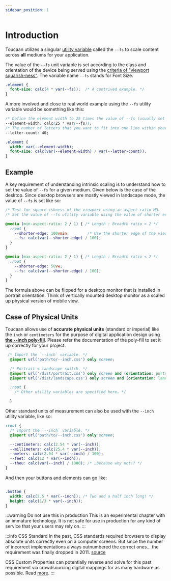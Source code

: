 ```yaml
---
sidebar_position: 1
---
```


# Introduction

Toucaan utilizes a singular [utility variable](./variables.md) called the `--fs` to scale content across **all** mediums for your application. 

The value of the `--fs` unit variable is set according to the class and orientation of the device being served using the [criteria of "viewport squarish-ness"](https://bubblin.io/blog/magical-powers-of-css-vmin-unit#how-to-use-vmin-on-our-css-then). 
The variable name `--fs` stands for Font Size.

```css
.element {
  font-size: calc(4 * var(--fs));  /* A contrived example. */
}
```

A more involved and close to real world example using the `--fs` utility variable would be something like this: 

```css
/* Define the element width to 25 times the value of --fs (usually set to 1vmin). */
--element-width: calc(25 * var(--fs));
/* The number of letters that you want to fit into one line within your `div.element`. */
--letter-count: 40;                       

.element {
  width: var(--element-width);
  font-size: calc(var(--element-width) / var(--letter-count));
}
```

<!-- :::warning Pending documentation
More documentation w.r.t typesetting, typography, and scaling components to come here later. 
::: -->


## Example

A key requirement of understanding intrinsic scaling is to understand how to set the value of `--fs` for a given medium. 
Given below is the case of the desktop. Since desktop browsers are mostly viewed in landscape mode, the value of `--fs` is set like so:

```css title="Setting the --fs variable on a desktop browser"
/* Test for square-ishness of the viewport using an aspect-ratio MQ.        */
/* Set the value of --fs utility variable using the value of shorter edge.  */

@media (min-aspect-ratio: 2 / 1) { /* Length : Breadth ratio > 2 */
  :root {
    --shorter-edge: 100vmin;        /* Use the shorter edge of the viewport for better control of Δ upon resizing. */
    --fs: calc(var(--shorter-edge) / 100);
  }
}

@media (max-aspect-ratio: 2 / 1) { /* Length : Breadth ratio < 2 */
  :root {
    --shorter-edge: 50vw;
    --fs: calc(var(--shorter-edge) / 100);
  }
}
```

The formula above can be flipped for a desktop monitor that is installed in portrait orientation. Think of vertically mounted desktop monitor as a scaled up physical version of mobile view.

## Case of Physical Units

Toucaan allows use of **accurate physical units** (standard or imperial) like the `inch` or `centimeters` for the purpose of digital application design using [**the --inch poly-fill**](https://github.com/Toucaan/--inch). 
Please refer the documentation of the poly-fill to set it up correctly for your project. 

```css
 /* Import the `--inch` variable. */
  @import url('path/to/--inch.css') only screen;

  /* Portrait ⇋ landscape switch. */
  @import url('/dist/portrait.css') only screen and (orientation: portrait);
  @import url('/dist/landscape.css') only screen and (orientation: landscape);

  :root {
    /* Other utility variables are specified here… */

  }
```

Other standard units of measurement can also be used with the `--inch` utility variable, like so:

```css
:root {
  /* Import the `--inch` variable. */
  @import url('path/to/--inch.css') only screen;

  --centimeters: calc(2.54 * var(--inch));
  --millimeters: calc(25.4 * var(--inch));
  --meters: calc(2.54 * var(--inch) / 100);
  --feet: calc(12 * var(--inch));
  --thou: calc(var(--inch) / 1000); /* …because why not!? */
}
```

And then your buttons and elements can go like:

```css

.button {
  width: calc(2.5 * var(--inch)); /* Two and a half inch long! */
  height: calc(1/3 * var(--inch));
}

```

:::warning Do not use this in production
This is an experimental chapter with an immature technology. It is not safe for use in production for any kind of service that your users may rely on.
:::


:::info CSS Standard
In the past, CSS standards required browsers to display absolute units correctly even on a computer screens. But since the number of incorrect implementations always outnumbered the correct ones… the requirement was finally dropped in 2011. [source](https://www.w3.org/Style/Examples/007/units.en.html)

CSS Custom Properties can potentially reverse and solve for this past requirement via crowdsourcing digital mappings for as many hardware as possible. Read [more](https://bubblin.io/blog/inch).
:::


